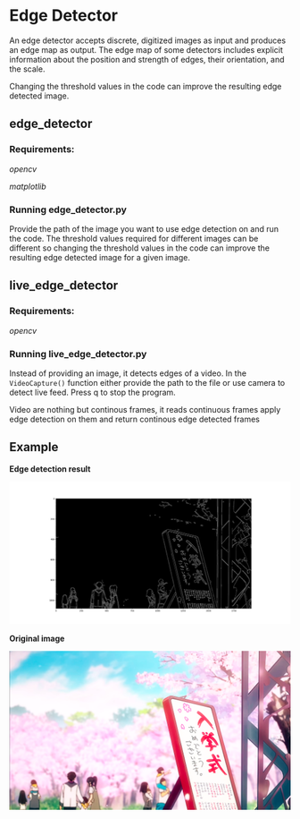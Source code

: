 # Edge Detector
An edge detector accepts discrete, digitized images as input and produces an edge map as output. The edge map of some detectors includes explicit information about the position and strength of edges, their orientation, and the scale.

Changing the threshold values in the code can improve the resulting edge detected image.

## edge_detector

### Requirements:
_opencv_

_matplotlib_

### Running edge_detector.py
Provide the path of the image you want to use edge detection on and run the code. The threshold values required for different images can be different so changing the threshold values in the code can improve the resulting edge detected image for a given image.

## live_edge_detector

### Requirements:
_opencv_

### Running live_edge_detector.py
Instead of providing an image, it detects edges of a video. In the `VideoCapture()` function either provide the path to the file or use camera to detect live feed. 
Press q to stop the program.

Video are nothing but continous frames, it reads continuous frames apply edge detection on them and return continous edge detected frames


## Example
**Edge detection result**

![Edge Detected](Figure_1.png)

**Original image**

![Original Image](1.png)

